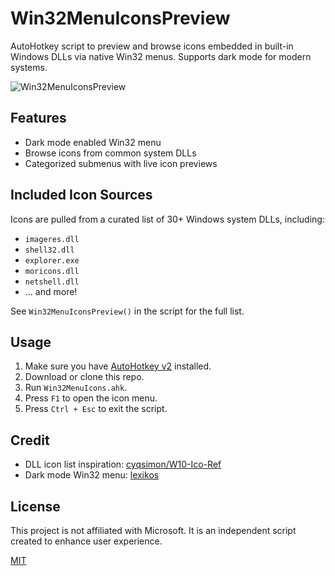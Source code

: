 # Win32MenuIconsPreview

AutoHotkey script to preview and browse icons embedded in built-in Windows DLLs via native Win32 menus. Supports dark mode for modern systems.

![Win32MenuIconsPreview](https://github.com/user-attachments/assets/0c0c6788-a659-45e9-95a9-42d2f8e09f7f)


## Features

- Dark mode enabled Win32 menu
- Browse icons from common system DLLs
- Categorized submenus with live icon previews

## Included Icon Sources

Icons are pulled from a curated list of 30+ Windows system DLLs, including:

- `imageres.dll`
- `shell32.dll`
- `explorer.exe`
- `moricons.dll`
- `netshell.dll`
- ... and more!

See `Win32MenuIconsPreview()` in the script for the full list.

## Usage

1. Make sure you have [AutoHotkey v2](https://www.autohotkey.com/) installed.
2. Download or clone this repo.
3. Run `Win32MenuIcons.ahk`.
4. Press `F1` to open the icon menu.
5. Press `Ctrl + Esc` to exit the script.

## Credit

- DLL icon list inspiration: [cyqsimon/W10-Ico-Ref](https://github.com/cyqsimon/W10-Ico-Ref)
- Dark mode Win32 menu: [lexikos](https://www.autohotkey.com/boards/viewtopic.php?t=94661)

## License

This project is not affiliated with Microsoft. It is an independent script created to enhance user experience.

[MIT](LICENSE)
